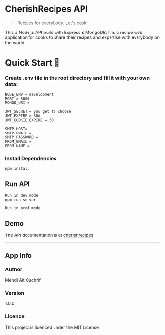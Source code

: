 # CherishRecipes API

> Recipes for everybody. Let's cook!

This a Node.js API build with Express & MongoDB. It is a recipe web application for cooks to share their recipes and expertise with everybody on the world.

# Quick Start 🚀

### Create .env file in the root directory and fill it with your own data:

```
NODE_ENV = development
PORT = 5000
MONGO_URI =

JWT_SECRET = you get to choose
JWT_EXPIRE = 30d
JWT_COOKIE_EXPIRE = 30

SMTP_HOST=
SMTP_EMAIL =
SMTP_PASSWORD =
FROM_EMAIL =
FROM_NAME =
```

### Install Dependencies

```bash
npm install
```

## Run API

```
Run in dev mode
npm run server
```

```
Run in prod mode
```

## Demo

The API documentation is at [cherishrecipes](https://documenter.getpostman.com/view/13594743/TW6xp99V)

---

## App Info

### Author

Mehdi Ait Ouchrif

### Version

1.0.0

### Licence

This project is licenced under the MIT License
